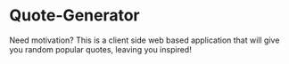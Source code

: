 # Quote-Generator
Need motivation? This is a client side web based application that will give you random popular quotes, leaving you inspired!
